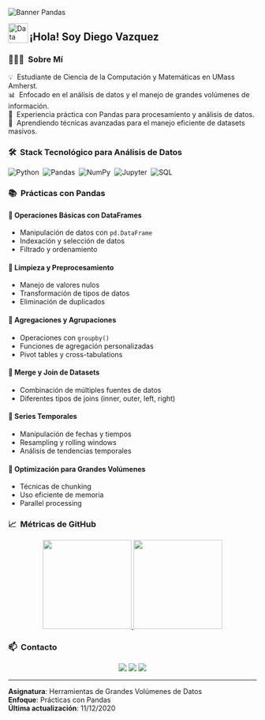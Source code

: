 ![Banner Pandas](https://tanukamandal.com/wp-content/uploads/2018/03/Pandas.jpg)

<img alt="Data Analysis" src="./assets/Hand%20Wave.gif" width='40' align="left"/><h2>¡Hola! Soy Diego Vazquez</h2>

### 👨🏻‍💻 &nbsp;Sobre Mí

💡 &nbsp;Estudiante de Ciencia de la Computación y Matemáticas en UMass Amherst.\
📊 &nbsp;Enfocado en el análisis de datos y el manejo de grandes volúmenes de información.\
🐼 &nbsp;Experiencia práctica con Pandas para procesamiento y análisis de datos.\
🌱 &nbsp;Aprendiendo técnicas avanzadas para el manejo eficiente de datasets masivos.

### 🛠 &nbsp;Stack Tecnológico para Análisis de Datos

![Python](https://img.shields.io/badge/-Python-05122A?style=flat&logo=python)&nbsp;
![Pandas](https://img.shields.io/badge/-Pandas-05122A?style=flat&logo=pandas)&nbsp;
![NumPy](https://img.shields.io/badge/-NumPy-05122A?style=flat&logo=numpy)&nbsp;
![Jupyter](https://img.shields.io/badge/-Jupyter-05122A?style=flat&logo=jupyter)&nbsp;
![SQL](https://img.shields.io/badge/-SQL-05122A?style=flat&logo=mysql)&nbsp;

### 📚 &nbsp;Prácticas con Pandas

#### 🔹 Operaciones Básicas con DataFrames
- Manipulación de datos con `pd.DataFrame`
- Indexación y selección de datos
- Filtrado y ordenamiento

#### 🔹 Limpieza y Preprocesamiento
- Manejo de valores nulos
- Transformación de tipos de datos
- Eliminación de duplicados

#### 🔹 Agregaciones y Agrupaciones
- Operaciones con `groupby()`
- Funciones de agregación personalizadas
- Pivot tables y cross-tabulations

#### 🔹 Merge y Join de Datasets
- Combinación de múltiples fuentes de datos
- Diferentes tipos de joins (inner, outer, left, right)

#### 🔹 Series Temporales
- Manipulación de fechas y tiempos
- Resampling y rolling windows
- Análisis de tendencias temporales

#### 🔹 Optimización para Grandes Volúmenes
- Técnicas de chunking
- Uso eficiente de memoria
- Parallel processing

### 📈 &nbsp;Métricas de GitHub

<p align="center">
<a href="https://github.com/AVS1508">
  <img height="180em" src="https://github-readme-stats-eight-theta.vercel.app/api?username=AVS1508&show_icons=true&theme=algolia&include_all_commits=true&count_private=true"/>
  <img height="180em" src="https://github-readme-stats-eight-theta.vercel.app/api/top-langs/?username=AVS1508&layout=compact&langs_count=8&theme=algolia"/>
</a>
</p>

### 📫 &nbsp;Contacto

<p align="center">
<a href="https://www.adityavsingh.com"><img src="https://img.shields.io/badge/-Portafolio-3423A6?style=flat&logo=Google-Chrome&logoColor=white"/></a>
<a href="mailto:avsingh@umass.edu"><img src="https://img.shields.io/badge/-avsingh@umass.edu-D14836?style=flat&logo=Gmail&logoColor=white"/></a>
<a href="https://linkedin.com/in/AVS1508"><img src="https://img.shields.io/badge/-LinkedIn-0077B5?style=flat&logo=Linkedin&logoColor=white"/></a>
</p>

---

**Asignatura**: Herramientas de Grandes Volúmenes de Datos  
**Enfoque**: Prácticas con Pandas  
**Última actualización**: 11/12/2020
